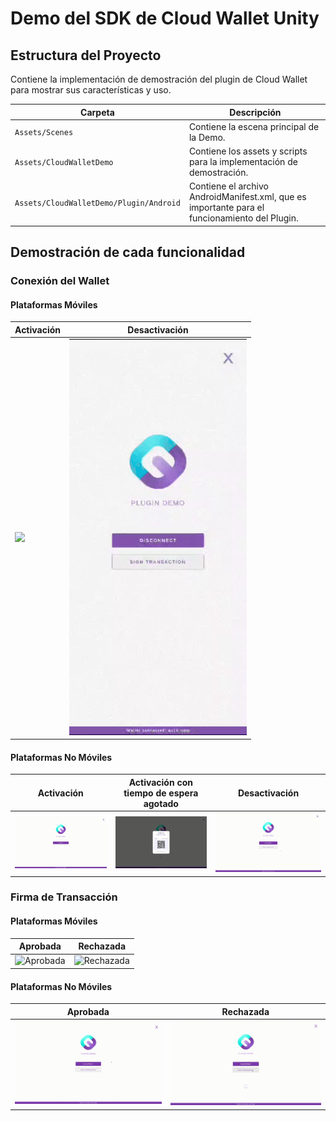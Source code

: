 # Demo del SDK de Cloud Wallet Unity

## Estructura del Proyecto

Contiene la implementación de demostración del plugin de Cloud Wallet para mostrar sus características y uso.

| Carpeta                                 | Descripción                                                                          |
| --------------------------------------- | ------------------------------------------------------------------------------------ |
| `Assets/Scenes`                         | Contiene la escena principal de la Demo.                                             |
| `Assets/CloudWalletDemo`                | Contiene los assets y scripts para la implementación de demostración.                |
| `Assets/CloudWalletDemo/Plugin/Android` | Contiene el archivo AndroidManifest.xml, que es importante para el funcionamiento del Plugin. |

## Demostración de cada funcionalidad

### Conexión del Wallet

#### Plataformas Móviles

| Activación                                                                                                 | Desactivación                                                                                        |
| ---------------------------------------------------------------------------------------------------------- | --------------------------------------------------------------------------------------------------- |
| <img src="../../../../../public/assets/sdks/unity/sample-dapp/mobile-activation-success.gif" with="284" /> | <img src="../../../../../public/assets/sdks/unity/sample-dapp/mobile-deactivation.gif" width=284 /> |

#### Plataformas No Móviles

| Activación                                                                                        | Activación con tiempo de espera agotado                                                                | Desactivación                                                                                  |
| ------------------------------------------------------------------------------------------------- | --------------------------------------------------------------------------------------------------------- | --------------------------------------------------------------------------------------------- |
| ![Activación](../../../../../public/assets/sdks/unity/sample-dapp/desktop-activation-success.gif) | ![Activación](../../../../../public/assets/sdks/unity/sample-dapp/desktop-activation-timeout-newcode.gif) | ![Desactivación](../../../../../public/assets/sdks/unity/sample-dapp/desktop-deactivation.gif) |

### Firma de Transacción

#### Plataformas Móviles

| Aprobada                                                                                             | Rechazada                                                                                              |
| ---------------------------------------------------------------------------------------------------- | ----------------------------------------------------------------------------------------------------- |
| ![Aprobada](../../../../../public/assets/sdks/unity/sample-dapp/mobile-sign-transaction-success.gif) | ![Rechazada](../../../../../public/assets/sdks/unity/sample-dapp/mobile-sign-transaction-rejected.gif) |

#### Plataformas No Móviles

| Aprobada                                                                                              | Rechazada                                                                                               |
| ----------------------------------------------------------------------------------------------------- | ------------------------------------------------------------------------------------------------------ |
| ![Aprobada](../../../../../public/assets/sdks/unity/sample-dapp/desktop-sign-transaction-success.gif) | ![Rechazada](../../../../../public/assets/sdks/unity/sample-dapp/desktop-sign-transaction-rejected.gif) |

